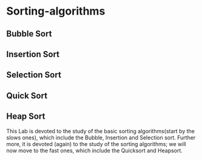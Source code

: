 # Sorting-algorithms
##  Bubble Sort
##  Insertion Sort
##  Selection Sort
##  Quick Sort
##  Heap Sort
This Lab is devoted to the study of the basic sorting algorithms(start by the slows ones), which include the Bubble, Insertion and Selection sort.
Further more, it is devoted (again) to the study of the sorting algorithms; we will now move to the fast ones, which include the Quicksort and Heapsort.
